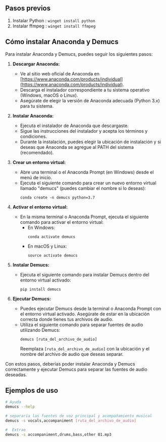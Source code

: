 ##  Pasos previos
1. Instalar Python  :  ```winget install python```
2. Instalar ffmpeg :  ```winget install ffmpeg```




## Cómo instalar Anaconda y Demucs


Para instalar Anaconda y Demucs, puedes seguir los siguientes pasos:

1. **Descargar Anaconda:**
   - Ve al sitio web oficial de Anaconda en [https://www.anaconda.com/products/individual](https://www.anaconda.com/products/individual).
   - Descarga el instalador correspondiente a tu sistema operativo (Windows, macOS o Linux).
   - Asegúrate de elegir la versión de Anaconda adecuada (Python 3.x) para tu sistema.

2. **Instalar Anaconda:**
   - Ejecuta el instalador de Anaconda que descargaste.
   - Sigue las instrucciones del instalador y acepta los términos y condiciones.
   - Durante la instalación, puedes elegir la ubicación de instalación y si deseas que Anaconda se agregue al PATH del sistema (recomendado).

3. **Crear un entorno virtual:**
   - Abre una terminal o el Anaconda Prompt (en Windows) desde el menú de inicio.
   - Ejecuta el siguiente comando para crear un nuevo entorno virtual llamado "demucs" (puedes cambiar el nombre si lo deseas):
     ``` 
     conda create -n demucs python=3.7
     ```

4. **Activar el entorno virtual:**
   - En la misma terminal o Anaconda Prompt, ejecuta el siguiente comando para activar el entorno virtual:
     - En Windows:
       ```
       conda activate demucs
       ```
     - En macOS y Linux:
       ```
       source activate demucs
       ```

5. **Instalar Demucs:**
   - Ejecuta el siguiente comando para instalar Demucs dentro del entorno virtual activado:
     ```
     pip install demucs
     ```

6. **Ejecutar Demucs:**
   - Puedes ejecutar Demucs desde la terminal o Anaconda Prompt con el entorno virtual activado. Asegúrate de estar en la ubicación correcta donde tienes tus archivos de audio.
   - Utiliza el siguiente comando para separar fuentes de audio utilizando Demucs:
     ```
     demucs [ruta_del_archivo_de_audio]
     ```
     Reemplaza `[ruta_del_archivo_de_audio]` con la ubicación y el nombre del archivo de audio que deseas separar.

Con estos pasos, deberías poder instalar Anaconda y Demucs correctamente y ejecutar Demucs para separar las fuentes de audio deseadas.


## Ejemplos de uso

 ```bash 
# Ayuda 
demucs --help

# separaría las fuentes de voz principal y acompañamiento musical
demucs -s vocals,accompaniment [ruta_del_archivo_de_audio]

 #  Extrae 
demucs -s accompaniment,drums,bass,other 01.mp3
 ```